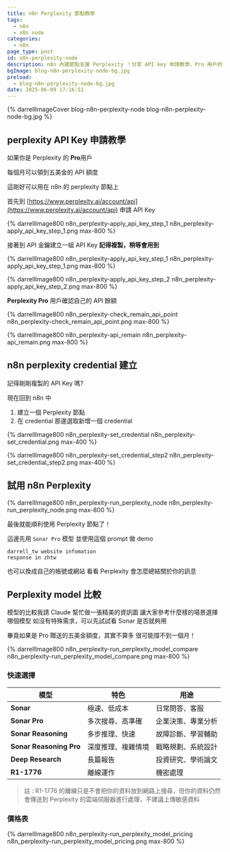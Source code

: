 ```yaml
---
title: n8n Perplexity 節點教學
tags:
  - n8n
  - n8n node
categories:
  - n8n
page_type: post
id: n8n-perplexity-node
description: n8n 內建節點支援 Perplexity ！分享 API key 申請教學、Pro 用戶的免費五美金額度。如何在 n8n 使用 Perplexity 節點和不同模型之間的比較
bgImage: blog-n8n-perplexity-node-bg.jpg
preload:
  - blog-n8n-perplexity-node-bg.jpg
date: 2025-06-09 17:16:51
--- 
```


{% darrellImageCover blog-n8n-perplexity-node blog-n8n-perplexity-node-bg.jpg %}

## perplexity API Key 申請教學

如果你是 Perplexity 的 **Pro**用戶

每個月可以領到五美金的 API 額度

這剛好可以用在 n8n 的 perplexity 節點上

首先到 [https://www.perplexity.ai/account/api](https://www.perplexity.ai/account/api) 申請 API Key

{% darrellImage800 n8n_perplexity-apply_api_key_step_1 n8n_perplexity-apply_api_key_step_1.png max-800 %}

接著到 API 金鑰建立一組 API Key
**記得複製，稍等會用到**

{% darrellImage800 n8n_perplexity-apply_api_key_step_1 n8n_perplexity-apply_api_key_step_1.png max-800 %}


{% darrellImage800 n8n_perplexity-apply_api_key_step_2 n8n_perplexity-apply_api_key_step_2.png max-800 %}

**Perplexity Pro** 用戶確認自己的 API 餘額

{% darrellImage800 n8n_perplexity-check_remain_api_point n8n_perplexity-check_remain_api_point.png max-800 %}

{% darrellImage800 n8n_perplexity-api_remain n8n_perplexity-api_remain.png max-800 %}

## n8n perplexity credential 建立

記得剛剛複製的 API Key 嗎?

現在回到 n8n 中

1. 建立一個 Perplexity 節點
2. 在 credential 那邊選取新增一個 credential

{% darrellImage800 n8n_perplexity-set_credential n8n_perplexity-set_credential.png max-400 %}

{% darrellImage800 n8n_perplexity-set_credential_step2 n8n_perplexity-set_credential_step2.png max-400 %}

## 試用 n8n Perplexity

{% darrellImage800 n8n_perplexity-run_perplexity_node n8n_perplexity-run_perplexity_node.png max-800 %}

最後就能順利使用 Perplexity 節點了！

這邊先用 `Sonar Pro` 模型
並使用這個 prompt 做 demo
```
darrell_tw website infomation
response in zhtw
```

也可以換成自己的帳號或網站
看看 Perplexity 會怎麼總結關於你的訊息

## Perplexity model 比較

模型的比較我請 Claude 幫忙做一張精美的資訊圖
讓大家參考什麼樣的場景選擇哪個模型
如沒有特殊需求，可以先試試看 Sonar 是否就夠用

畢竟如果是 Pro 贈送的五美金額度，其實不算多
很可能撐不到一個月！

{% darrellImage800 n8n_perplexity-run_perplexity_model_compare n8n_perplexity-run_perplexity_model_compare.png max-800 %}

### 快速選擇

| 模型 | 特色 | 用途 |
|------|------|------|
| **Sonar** | 極速、低成本 | 日常問答、客服 |
| **Sonar Pro** | 多次搜尋、高準確 | 企業決策、專業分析 |
| **Sonar Reasoning** | 多步推理、快速 | 故障診斷、學習輔助 |
| **Sonar Reasoning Pro** | 深度推理、複雜情境 | 戰略規劃、系統設計 |
| **Deep Research** | 長篇報告 | 投資研究、學術論文 |
| **R1-1776** | 離線運作 | 機密處理 |

> 註 : R1-1776 的離線只是不會把你的資料放到網路上搜尋，但你的資料仍然會傳送到 Perplexity 的雲端伺服器進行處理，不建議上傳敏感資料

### 價格表

{% darrellImage800 n8n_perplexity-run_perplexity_model_pricing n8n_perplexity-run_perplexity_model_pricing.png max-800 %}





